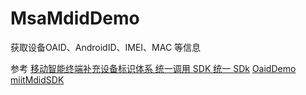 # MsaMdidDemo
获取设备OAID、AndroidID、IMEI、MAC 等信息

参考
[移动智能终端补充设备标识体系
统一调用 SDK ](http://223.111.18.248/16054554.s21d-16.faiusrd.com/61/ABUIABA9GAAg5Nja6gUoub3y1AI.pdf?wsiphost=local&wsrid_tag=5ea7c039_syd200_27248-37687)
[统一 SDk](http://www.msa-alliance.cn/col.jsp?id=120)
[OaidDemo](https://github.com/haoguibao/OaidDemo)
[miitMdidSDK](https://github.com/yangfengbang/miitMdidSDK)
